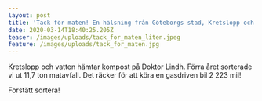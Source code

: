 ```yaml
---
layout: post
title: 'Tack för maten! En hälsning från Göteborgs stad, Kretslopp och vatten '
date: 2020-03-14T18:40:25.205Z
teaser: /images/uploads/tack_for_maten_liten.jpeg
feature: /images/uploads/tack_for_maten.jpg
---
```

Kretslopp och vatten hämtar kompost på Doktor Lindh. Förra året sorterade vi ut 11,7 ton matavfall. Det räcker för att köra en gasdriven bil 2 223 mil!

Forstätt sortera!